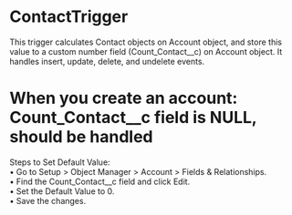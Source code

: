 # ContactTrigger
This trigger calculates Contact objects on Account object, and store this value to a custom number field (Count_Contact__c) on Account object. It handles insert, update, delete, and undelete events. 
# When you create an account: Count_Contact__c field is NULL, should be handled
Steps to Set Default Value: </br>
•	Go to Setup > Object Manager > Account > Fields & Relationships.</br>
•	Find the Count_Contact__c field and click Edit.</br>
•	Set the Default Value to 0.</br>
•	Save the changes.
